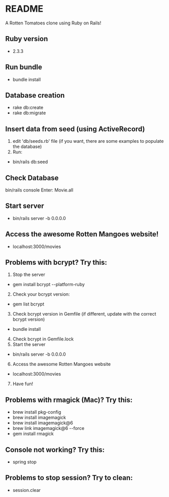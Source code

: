 # README

A Rotten Tomatoes clone using Ruby on Rails!

## Ruby version
* 2.3.3

## Run bundle
* bundle install

## Database creation
* rake db:create
* rake db:migrate 

## Insert data from seed (using ActiveRecord) 
1) edit 'db/seeds.rb' file (if you want, there are some examples to populate the database)
2) Run:
* bin/rails db:seed
## Check Database
  bin/rails console
  Enter: Movie.all

## Start server
* bin/rails server -b 0.0.0.0

## Access the awesome Rotten Mangoes website!
* localhost:3000/movies	

## Problems with bcrypt? Try this:
1) Stop the server
* gem install bcrypt --platform-ruby
2) Check your bcrypt version:
* gem list bcrypt
3) Check bcrypt version in Gemfile (if different, update with the correct bcrypt version)
* bundle install
4) Check bcrypt in Gemfile.lock 
5) Start the server
* bin/rails server -b 0.0.0.0
6) Access the awesome Rotten Mangoes website
* localhost:3000/movies	
7) Have fun!

## Problems with rmagick (Mac)? Try this:
* brew install pkg-config
* brew install imagemagick
* brew install imagemagick@6
* brew link imagemagick@6 --force
* gem install rmagick

## Console not working? Try this:
* spring stop

## Problems to stop session? Try to clean:
* session.clear

